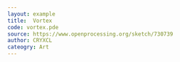 ```yaml
---
layout: example
title:  Vortex
code: vortex.pde
source: https://www.openprocessing.org/sketch/730739
author: CRYXCL
cateogry: Art
---
```


